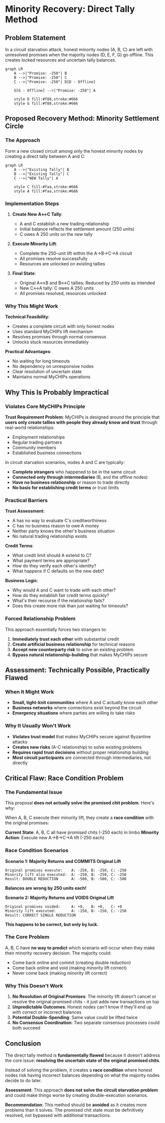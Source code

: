 # Minority Recovery: Direct Tally Method

## Problem Statement

In a circuit starvation attack, honest minority nodes (A, B, C) are left with unresolved promises when the majority nodes (D, E, F, G) go offline. This creates locked resources and uncertain tally balances.

```mermaid
graph LR
    A -->|"Promise: -250"| B
    B -->|"Promise: -250"| C
    C -->|"Promise: -250"| D[D - Offline]
    
    G[G - Offline] -->|"Promise: -250"| A
    
    style D fill:#f88,stroke:#666
    style G fill:#f88,stroke:#666
```

## Proposed Recovery Method: Minority Settlement Circle

### The Approach
Form a new closed circuit among only the honest minority nodes by creating a direct tally between A and C:

```mermaid
graph LR
    A -->|"Existing Tally"| B
    B -->|"Existing Tally"| C
    C -->|"NEW Tally"| A
    
    style C fill:#faa,stroke:#666
    style A fill:#faa,stroke:#666
```

### Implementation Steps

1. **Create New A↔C Tally**:
   - A and C establish a new trading relationship
   - Initial balance reflects the settlement amount (250 units)
   - C owes A 250 units on the new tally

2. **Execute Minority Lift**:
   - Complete the 250-unit lift within the A→B→C→A circuit
   - All promises resolve successfully
   - Resources are unlocked on existing tallies

3. **Final State**:
   - Original A↔B and B↔C tallies: Reduced by 250 units as intended
   - New C↔A tally: C owes A 250 units
   - All promises resolved, resources unlocked

### Why This Might Work

**Technical Feasibility**:
- Creates a complete circuit with only honest nodes
- Uses standard MyCHIPs lift mechanism
- Resolves promises through normal consensus
- Unlocks stuck resources immediately

**Practical Advantages**:
- No waiting for long timeouts
- No dependency on unresponsive nodes
- Clear resolution of uncertain state
- Maintains normal MyCHIPs operations

## Why This Is Probably Impractical

### Violates Core MyCHIPs Principle

**Trust Requirement Problem**:
MyCHIPs is designed around the principle that **users only create tallies with people they already know and trust** through real-world relationships:
- Employment relationships
- Regular trading partners  
- Community members
- Established business connections

In circuit starvation scenarios, nodes A and C are typically:
- **Complete strangers** who happened to be in the same circuit
- **Connected only through intermediaries** (B, and the offline nodes)
- **Have no business relationship** or reason to trade directly
- **No basis for establishing credit terms** or trust limits

### Practical Barriers

**Trust Assessment**:
- A has no way to evaluate C's creditworthiness
- C has no business reason to owe A money
- Neither party knows the other's business situation
- No natural trading relationship exists

**Credit Terms**:
- What credit limit should A extend to C?
- What payment terms are appropriate?
- How do they verify each other's identity?
- What happens if C defaults on the new debt?

**Business Logic**:
- Why would A and C want to trade with each other?
- How do they establish fair credit terms quickly?
- What's their recourse if the relationship fails?
- Does this create more risk than just waiting for timeouts?

### Forced Relationship Problem

This approach essentially forces two strangers to:
1. **Immediately trust each other** with substantial credit
2. **Create artificial business relationship** for technical reasons
3. **Accept new counterparty risk** to solve an existing problem
4. **Bypass natural relationship-building** that makes MyCHIPs secure

## Assessment: Technically Possible, Practically Flawed

### When It Might Work
- **Small, tight-knit communities** where A and C actually know each other
- **Business networks** where connections exist beyond the circuit
- **Emergency situations** where parties are willing to take risks

### Why It Usually Won't Work
- **Violates trust model** that makes MyCHIPs secure against Byzantine attacks
- **Creates new risks** (A-C relationship) to solve existing problems
- **Requires rapid trust decisions** without proper relationship building
- **Most circuit participants** are connected through intermediaries, not directly

## Critical Flaw: Race Condition Problem

### The Fundamental Issue

This proposal **does not actually solve the promised chit problem**. Here's why:

When A, B, C execute their minority lift, they create a **race condition** with the original promises:

**Current State**: A, B, C all have promised chits (-250 each) in limbo
**Minority Action**: Execute new A→B→C→A lift (-250 each)

### Race Condition Scenarios

**Scenario 1: Majority Returns and COMMITS Original Lift**
```
Original promises execute:    A: -250, B: -250, C: -250
Minority lift also executed:  A: -250, B: -250, C: -250
Result: DOUBLE REDUCTION      A: -500, B: -500, C: -500
```
**Balances are wrong by 250 units each!**

**Scenario 2: Majority Returns and VOIDS Original Lift**
```
Original promises voided:     A: +0,   B: +0,   C: +0
Minority lift executed:       A: -250, B: -250, C: -250
Result: CORRECT SINGLE REDUCTION
```
**This happens to be correct, but only by luck.**

### The Core Problem

A, B, C have **no way to predict** which scenario will occur when they make their minority recovery decision. The majority could:
- Come back online and commit (creating double reduction)
- Come back online and void (making minority lift correct)
- Never come back (making minority lift correct)

### Why This Doesn't Work

1. **No Resolution of Original Promises**: The minority lift doesn't cancel or resolve the original promised chits - it just adds new transactions on top
2. **Unpredictable Outcomes**: Honest nodes can't know if they'll end up with correct or incorrect balances
3. **Potential Double-Spending**: Same value could be lifted twice
4. **No Consensus Coordination**: Two separate consensus processes could both succeed

## Conclusion

The direct tally method is **fundamentally flawed** because it doesn't address the core issue: **resolving the uncertain state of the original promised chits**.

Instead of solving the problem, it creates a **race condition** where honest nodes risk having incorrect balances depending on what the majority nodes decide to do later.

**Assessment**: This approach **does not solve the circuit starvation problem** and could make things worse by creating double-execution scenarios.

**Recommendation**: This method should be **avoided** as it creates more problems than it solves. The promised chit state must be definitively resolved, not bypassed with additional transactions. 